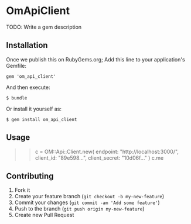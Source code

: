 # OmApiClient

TODO: Write a gem description

## Installation

Once we publish this on RubyGems.org; Add this line to your application's Gemfile:

    gem 'om_api_client'

And then execute:

    $ bundle

Or install it yourself as:

    $ gem install om_api_client

## Usage

>> c = OM::Api::Client.new(
     endpoint: "http://localhost:3000/",
     client_id: "89e598...",
     client_secret: "10d06f..."
   )
>> c.me


## Contributing

1. Fork it
2. Create your feature branch (`git checkout -b my-new-feature`)
3. Commit your changes (`git commit -am 'Add some feature'`)
4. Push to the branch (`git push origin my-new-feature`)
5. Create new Pull Request
